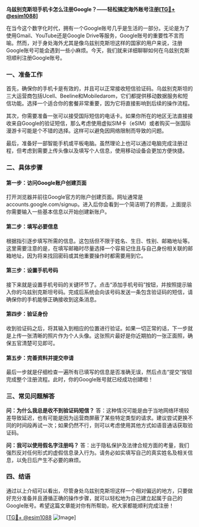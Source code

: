 **乌兹别克斯坦手机卡怎么注册Google？——轻松搞定海外账号注册[[TG💪+ @esim1088](https://t.me/s/esim1088)]**

在当今这个数字化时代，拥有一个Google账号几乎是生活的一部分。无论是为了使用Gmail、YouTube还是Google Drive等服务，Google账号的重要性不言而喻。然而，对于身处海外尤其是像乌兹别克斯坦这样的国家的用户来说，注册Google账号可能会遇到一些小麻烦。今天，我们就来详细聊聊如何在乌兹别克斯坦顺利注册Google账号。

### 一、准备工作

首先，确保你的手机卡是有效的，并且可以正常接收短信验证码。乌兹别克斯坦的三大运营商包括Ucell、Beeline和Mobiledarom，它们都提供移动数据服务和短信功能。选择一个适合你的套餐非常重要，因为它将直接影响到后续的操作流程。

其次，你需要准备一张可以接受国际短信的电话卡。如果你所在的地区无法直接接收来自Google的验证短信，那么考虑使用虚拟SIM卡（eSIM）或者购买一张国际漫游卡可能是个不错的选择。这样可以避免因网络限制而导致的问题。

最后，准备好一部智能手机或平板电脑。虽然理论上也可以通过电脑完成注册过程，但考虑到需要上传头像以及填写个人信息，使用移动设备会更加方便快捷。

### 二、具体步骤

#### 第一步：访问Google账户创建页面
打开浏览器并前往Google官方的账户创建页面。网址通常是accounts.google.com/signup。进入后你会看到一个简洁明了的界面，上面提示你需要输入一些基本信息以开始创建新账户。

#### 第二步：填写必要信息
根据指引逐步填写所需的信息。这包括但不限于姓名、生日、性别、邮箱地址等。这里需要注意的是，在填写邮箱时尽量选择一个容易记住且与自己身份相关联的邮箱地址，因为将来找回密码或其他重要操作时都需要用到它。

#### 第三步：设置手机号码
接下来就是设置手机号码的关键环节了。点击“添加手机号码”按钮，并按照提示输入你的乌兹别克斯坦号码。完成后系统会向该号码发送一条包含验证码的短信，请确保你的手机能够正确接收到这条消息。

#### 第四步：验证身份
收到验证码之后，将其输入到相应的位置进行验证。如果一切正常的话，下一步就是上传一张清晰的照片作为个人头像。这张照片最好是你近期拍的一张正面照，确保五官清楚可见即可。

#### 第五步：完善资料并提交申请
最后一步就是仔细检查一遍所有已填写的信息是否准确无误，然后点击“提交”按钮完成整个注册流程。此时，你的Google账号就已经成功创建啦！

### 三、常见问题解答

**问：为什么我总是收不到验证码短信？**
答：这种情况可能是由于当地网络环境较差导致延迟，也有可能是因为运营商屏蔽了某些特定类型的请求。建议尝试更换不同的时间段再试一次；如果仍然不行，则可以考虑使用其他方式如语音通话获取验证码。

**问：我可以使用假名字注册吗？**
答：出于隐私保护及法律合规方面的考量，我们强烈反对任何形式的虚假信息录入行为。请务必如实填写自己的真实姓名及相关信息，以免日后产生不必要的麻烦。

### 四、结语

通过以上介绍可以看出，尽管身处乌兹别克斯坦这样一个相对偏远的地方，只要做好充分准备并且遵循正确的操作步骤，就可以轻松地为自己建立起属于自己的Google账号。希望这篇文章能对你有所帮助，祝大家都能顺利完成注册！

[[TG💪+ @esim1088](https://t.me/s/esim1088) ![Image](https://i.postimg.cc/4NQfJmqS/Snipaste-2025-05-13-00-14-12.png)]